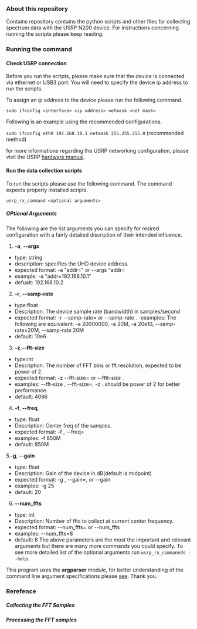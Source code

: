 ### About this repository
Contains repository contains the python scripts and other files for collecting spectrum data with the USRP N200 device. For instructions concerning running the scripts please keep reading.

### Running the command 

#### Check USRP connection 
Before you run the scripts, please make sure that the device is connected via ethernet or USB3 port. You will need to specify the device ip address to run the scripts. 

To assign an ip address to the device please run the following command.

`sudo ifconfig <interface> <ip address> netmask <net mask>`

Following is an example using the recommended configurations.

`sudo ifconfig eth0 192.168.10.1 netmask 255.255.255.0` (recommended method)

for more informations regarding the USRP networking configuration, please visit the USRP [hardware manual](https://files.ettus.com/manual/page_usrp2.html).
#### Run the data collection scripts 
To run the scripts please use the following command. The command expects properly installed scripts.

`usrp_rx_command <optional arguments>`

##### OPtional Arguments 

The following are the list arguments you can specify for resired configuration with a fairly detailed discription of their intended influence.
1. **-a**, **--args** 
  - type: string
  - description: specifies the UHD device address. 
  - expected format: -a "addr=<addres>" or --args "addr=<address>
  - example: -a "addr=192.168.10.1" 
  - defualt: 192.168.10.2
2. **-r**, **--samp-rate**
  - type:float 
  - Description: The device sample rate (bandwidth) in samples/second
  - expected format: -r <x> --samp-rate=<x> or --samp-rate <x>. 
  -examples: The following are equivalent: -a 20000000, -a 20M, -a 20e10, --samp-rate=20M, --samp-rate 20M
  - default: 10e6
3. **-z**,**--fft-size**
  - type:int 
  - Description: The number of FFT bins or fft resolution, expected to be power of 2.
  - expected format: -z <x> --fft-size=<x> or --fftt-size <x>. 
  - examples: --fft-size <x>, --fft-size=<x>, -z <x> . <x> should be power of 2 for better performance. 
  - default: 4096
4. **-f**, **--freq**, 
  - type: float
  - Description: Center freq of the samples. 
  - expected format: -f <hz>, --freq=<hz>
  - examples: -f 850M
  - default: 850M
  
5.**-g**, **--gain**
  - type: float
  - Description: Gain of the device in dB(default is midpoint)
  - expected format: -g <float>, --gain=<float>, or --gain <float>
  - examples: -g 25
  - default: 20
6. **--num_ffts**
  - type: int 
  - Description: Number of ffts to collect at current center frequency.
  - expected format: --num_ffts=<int> or --num_ffts <int>
  - examples: --num_ffts=8
  - default: 8
The above parameters are the most the important and relevant arguments but there are many more commands you could specify. To see more detailed list of the optional arguments run `usrp_rx_commannds --help`. 

This program uses the **argparser** module, for better understanding of the command line argument specifications please [see](https://docs.python.org/2/library/argparse.html). Thank you.
### Rerefence  

##### Collecting the FFT Samples

##### Processing the FFT samples 
